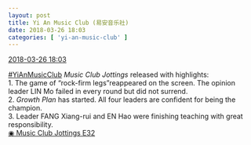 ```yaml
---
layout: post
title: Yi An Music Club (易安音乐社)
date: 2018-03-26 18:03
categories: [ 'yi-an-music-club' ]
---
```


<div class="weibo-info">
  <a href="https://weibo.com/6094546964/G9bfNkmuA">2018-03-26 18:03</a>
</div>

[#YiAnMusicClub](https://weibo.com/p/100808beae2e3e05b17b64f63ebedca39f19b2/super_index) *Music Club Jottings* released with highlights:  
1\. The game of “rock-firm legs”reappeared on the screen. The opinion leader LIN Mo failed in every round but did not surrend.  
2\. *Growth Plan* has started. All four leaders are confident for being the champion.  
3\. Leader FANG Xiang-rui and EN Hao were finishing teaching with great responsibility.  
[◉ Music Club Jottings E32](https://www.bilibili.com/video/av21252068)
